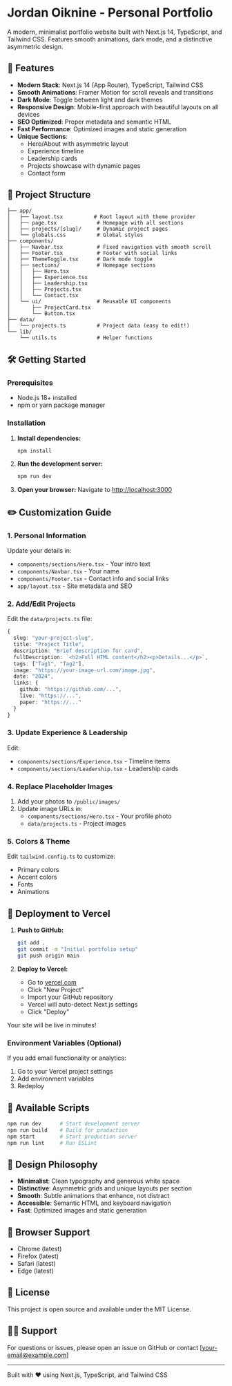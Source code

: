 # Jordan Oiknine - Personal Portfolio

A modern, minimalist portfolio website built with Next.js 14, TypeScript, and Tailwind CSS. Features smooth animations, dark mode, and a distinctive asymmetric design.

## 🚀 Features

- **Modern Stack**: Next.js 14 (App Router), TypeScript, Tailwind CSS
- **Smooth Animations**: Framer Motion for scroll reveals and transitions
- **Dark Mode**: Toggle between light and dark themes
- **Responsive Design**: Mobile-first approach with beautiful layouts on all devices
- **SEO Optimized**: Proper metadata and semantic HTML
- **Fast Performance**: Optimized images and static generation
- **Unique Sections**:
  - Hero/About with asymmetric layout
  - Experience timeline
  - Leadership cards
  - Projects showcase with dynamic pages
  - Contact form

## 📁 Project Structure

```
├── app/
│   ├── layout.tsx          # Root layout with theme provider
│   ├── page.tsx             # Homepage with all sections
│   ├── projects/[slug]/     # Dynamic project pages
│   └── globals.css          # Global styles
├── components/
│   ├── Navbar.tsx           # Fixed navigation with smooth scroll
│   ├── Footer.tsx           # Footer with social links
│   ├── ThemeToggle.tsx      # Dark mode toggle
│   ├── sections/            # Homepage sections
│   │   ├── Hero.tsx
│   │   ├── Experience.tsx
│   │   ├── Leadership.tsx
│   │   ├── Projects.tsx
│   │   └── Contact.tsx
│   └── ui/                  # Reusable UI components
│       ├── ProjectCard.tsx
│       └── Button.tsx
├── data/
│   └── projects.ts          # Project data (easy to edit!)
└── lib/
    └── utils.ts             # Helper functions
```

## 🛠 Getting Started

### Prerequisites

- Node.js 18+ installed
- npm or yarn package manager

### Installation

1. **Install dependencies:**
   ```bash
   npm install
   ```

2. **Run the development server:**
   ```bash
   npm run dev
   ```

3. **Open your browser:**
   Navigate to [http://localhost:3000](http://localhost:3000)

## ✏️ Customization Guide

### 1. Personal Information

Update your details in:
- `components/sections/Hero.tsx` - Your intro text
- `components/Navbar.tsx` - Your name
- `components/Footer.tsx` - Contact info and social links
- `app/layout.tsx` - Site metadata and SEO

### 2. Add/Edit Projects

Edit the `data/projects.ts` file:

```typescript
{
  slug: "your-project-slug",
  title: "Project Title",
  description: "Brief description for card",
  fullDescription: `<h2>Full HTML content</h2><p>Details...</p>`,
  tags: ["Tag1", "Tag2"],
  image: "https://your-image-url.com/image.jpg",
  date: "2024",
  links: {
    github: "https://github.com/...",
    live: "https://...",
    paper: "https://..."
  }
}
```

### 3. Update Experience & Leadership

Edit:
- `components/sections/Experience.tsx` - Timeline items
- `components/sections/Leadership.tsx` - Leadership cards

### 4. Replace Placeholder Images

1. Add your photos to `/public/images/`
2. Update image URLs in:
   - `components/sections/Hero.tsx` - Your profile photo
   - `data/projects.ts` - Project images

### 5. Colors & Theme

Edit `tailwind.config.ts` to customize:
- Primary colors
- Accent colors
- Fonts
- Animations

## 🚀 Deployment to Vercel

1. **Push to GitHub:**
   ```bash
   git add .
   git commit -m "Initial portfolio setup"
   git push origin main
   ```

2. **Deploy to Vercel:**
   - Go to [vercel.com](https://vercel.com)
   - Click "New Project"
   - Import your GitHub repository
   - Vercel will auto-detect Next.js settings
   - Click "Deploy"

Your site will be live in minutes!

### Environment Variables (Optional)

If you add email functionality or analytics:
1. Go to your Vercel project settings
2. Add environment variables
3. Redeploy

## 📝 Available Scripts

```bash
npm run dev      # Start development server
npm run build    # Build for production
npm start        # Start production server
npm run lint     # Run ESLint
```

## 🎨 Design Philosophy

- **Minimalist**: Clean typography and generous white space
- **Distinctive**: Asymmetric grids and unique layouts per section
- **Smooth**: Subtle animations that enhance, not distract
- **Accessible**: Semantic HTML and keyboard navigation
- **Fast**: Optimized images and static generation

## 📱 Browser Support

- Chrome (latest)
- Firefox (latest)
- Safari (latest)
- Edge (latest)

## 📄 License

This project is open source and available under the MIT License.

## 🙋‍♂️ Support

For questions or issues, please open an issue on GitHub or contact [your-email@example.com]

---

Built with ❤️ using Next.js, TypeScript, and Tailwind CSS
